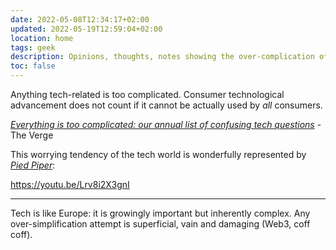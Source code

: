 ```yaml
---
date: 2022-05-08T12:34:17+02:00
updated: 2022-05-19T12:59:04+02:00
location: home
tags: geek
description: Opinions, thoughts, notes showing the over-complication of technology
toc: false
---
```

Anything tech-related is too complicated. Consumer technological advancement does not count if it cannot be actually used by *all* consumers.

<cite>[Everything is too complicated: our annual list of confusing tech questions](https://www.theverge.com/2019/1/6/18170272/everything-is-too-complicated-2019 'Everything is too complicated: our annual list of confusing tech questions - The Verge')</cite> - The Verge

This worrying tendency of the tech world is wonderfully represented by <cite>[Pied Piper](https://silicon-valley.fandom.com/wiki/Pied_Piper_(company) 'Pied Piper Wiki page')</cite>:

https://youtu.be/Lrv8i2X3gnI

---

Tech is like Europe: it is growingly important but inherently complex. Any over-simplification attempt is superficial, vain and damaging (Web3, coff coff).